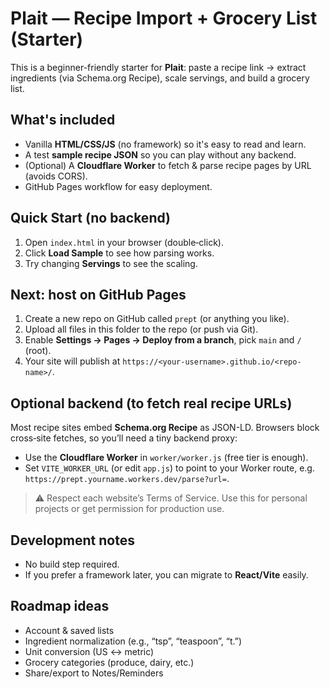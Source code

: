 # Plait — Recipe Import + Grocery List (Starter)

This is a beginner-friendly starter for **Plait**: paste a recipe link → extract ingredients (via Schema.org Recipe), scale servings, and build a grocery list.

## What's included
- Vanilla **HTML/CSS/JS** (no framework) so it's easy to read and learn.
- A test **sample recipe JSON** so you can play without any backend.
- (Optional) A **Cloudflare Worker** to fetch & parse recipe pages by URL (avoids CORS).
- GitHub Pages workflow for easy deployment.

## Quick Start (no backend)
1. Open `index.html` in your browser (double‑click).
2. Click **Load Sample** to see how parsing works.
3. Try changing **Servings** to see the scaling.

## Next: host on GitHub Pages
1. Create a new repo on GitHub called `prept` (or anything you like).
2. Upload all files in this folder to the repo (or push via Git).
3. Enable **Settings → Pages → Deploy from a branch**, pick `main` and `/` (root).
4. Your site will publish at `https://<your-username>.github.io/<repo-name>/`.

## Optional backend (to fetch real recipe URLs)
Most recipe sites embed **Schema.org Recipe** as JSON-LD. Browsers block cross‑site fetches, so you’ll need a tiny backend proxy:
- Use the **Cloudflare Worker** in `worker/worker.js` (free tier is enough).
- Set `VITE_WORKER_URL` (or edit `app.js`) to point to your Worker route, e.g. `https://prept.yourname.workers.dev/parse?url=`.

> ⚠️ Respect each website’s Terms of Service. Use this for personal projects or get permission for production use.

## Development notes
- No build step required.
- If you prefer a framework later, you can migrate to **React/Vite** easily.

## Roadmap ideas
- Account & saved lists
- Ingredient normalization (e.g., “tsp”, “teaspoon”, “t.”)
- Unit conversion (US ↔ metric)
- Grocery categories (produce, dairy, etc.)
- Share/export to Notes/Reminders
